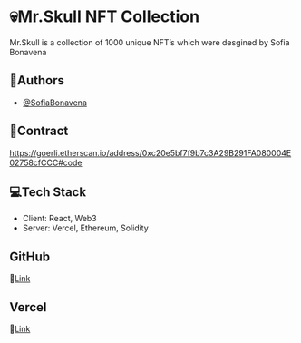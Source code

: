 

# :skull:Mr.Skull NFT Collection

Mr.Skull is a collection of 1000 unique NFT’s which were desgined by Sofia Bonavena

## :speech_balloon:Authors
- [@SofiaBonavena](https://github.com/SofiaBonavena)

## :scroll:Contract
https://goerli.etherscan.io/address/0xc20e5bf7f9b7c3A29B291FA080004E02758cfCCC#code

## :computer:Tech Stack
- Client: React, Web3
- Server: Vercel, Ethereum, Solidity

## GitHub
:paperclip:[Link](https://github.com/SofiaBonavena/mrskull-nftproject3)

## Vercel
:paperclip:[Link](https://mrskull-nftproject3.vercel.app/)



